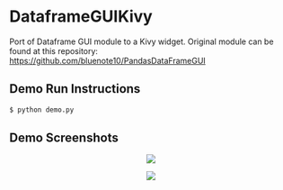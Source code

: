 # DataframeGUIKivy

Port of Dataframe GUI module to a Kivy widget. Original module can be found at this repository: https://github.com/bluenote10/PandasDataFrameGUI

## Demo Run Instructions

```sh
$ python demo.py
```

## Demo Screenshots

<p align="center">
  <img src="https://raw.githubusercontent.com/MichaelStott/DataframeGUIKivy/master/docs/sc1.png">
</p>

<p align="center">
  <img src="https://raw.githubusercontent.com/MichaelStott/DataframeGUIKivy/master/docs/sc5.png">
</p>

